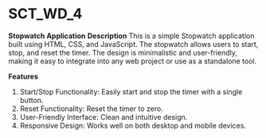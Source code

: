 # SCT_WD_4
**Stopwatch Application**
**Description**
This is a simple Stopwatch application built using HTML, CSS, and JavaScript. The stopwatch allows users to start, stop, and reset the timer. The design is minimalistic and user-friendly, making it easy to integrate into any web project or use as a standalone tool.

**Features**
1) Start/Stop Functionality: Easily start and stop the timer with a single button.
2) Reset Functionality: Reset the timer to zero.
3) User-Friendly Interface: Clean and intuitive design.
4) Responsive Design: Works well on both desktop and mobile devices.
